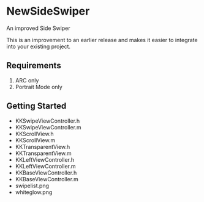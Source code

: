 NewSideSwiper
=============

An improved Side Swiper

This is an improvement to an earlier release and makes it easier to integrate into your existing project. 

Requirements
------------

1. ARC only
2. Portrait Mode only

Getting Started
---------------

- KKSwipeViewController.h
- KKSwipeViewController.m
- KKScrollView.h
- KKScrollView.m
- KKTransparentView.h
- KKTransparentView.m
- KKLeftViewController.h
- KKLeftViewController.m
- KKBaseViewController.h
- KKBaseViewController.m
- swipelist.png
- whiteglow.png







